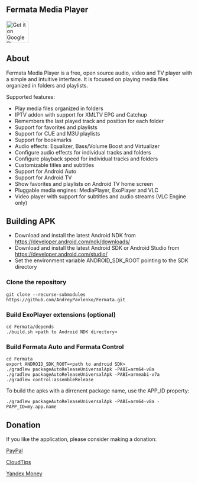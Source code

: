 ## Fermata Media Player
[<img alt="Get it on Google Play" height="60" src="https://play.google.com/intl/en_us/badges/images/generic/en_badge_web_generic.png">](https://play.google.com/store/apps/details?id=me.aap.fermata)

## About
Fermata Media Player is a free, open source audio, video and TV player with a simple and intuitive interface. It is focused on playing media files organized in folders and playlists.

Supported features:

* Play media files organized in folders
* IPTV addon with support for XMLTV EPG and Catchup
* Remembers the last played track and position for each folder
* Support for favorites and playlists
* Support for CUE and M3U playlists
* Support for bookmarks
* Audio effects: Equalizer, Bass/Volume Boost and Virtualizer
* Configure audio effects for individual tracks and folders
* Configure playback speed for individual tracks and folders
* Customizable titles and subtitles
* Support for Android Auto
* Support for Android TV
* Show favorites and playlists on Android TV home screen
* Pluggable media engines: MediaPlayer, ExoPlayer and VLC
* Video player with support for subtitles and audio streams (VLC Engine only)

## Building APK
* Download and install the latest Android NDK from https://developer.android.com/ndk/downloads/
* Download and install the latest Android SDK or Android Studio from https://developer.android.com/studio/
* Set the environment variable ANDROID_SDK_ROOT pointing to the SDK directory

### Clone the repository
```
git clone --recurse-submodules https://github.com/AndreyPavlenko/Fermata.git
```

### Build ExoPlayer extensions (optional)
```
cd Fermata/depends
./build.sh <path to Android NDK directory>
```

### Build Fermata Auto and Fermata Control
```
cd Fermata
export ANDROID_SDK_ROOT=<path to android SDK>
./gradlew packageAutoReleaseUniversalApk -PABI=arm64-v8a
./gradlew packageAutoReleaseUniversalApk -PABI=armeabi-v7a
./gradlew control:assembleRelease
```

To build the apks with a dirrenent package name, use the APP_ID property:
```
./gradlew packageAutoReleaseUniversalApk -PABI=arm64-v8a -PAPP_ID=my.app.name
```

## Donation
If you like the application, please consider making a donation:

[PayPal](https://www.paypal.com/donate/?hosted_button_id=NP5Q3YDSCJ98N)

[CloudTips](https://pay.cloudtips.ru/p/a03a73da)

[Yandex Money](https://money.yandex.ru/to/410014661137336)
